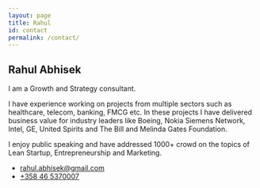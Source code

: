 ```yaml
---
layout: page
title: Rahul
id: contact
permalink: /contact/
---
```


## Rahul Abhisek

I am a Growth and Strategy consultant.

I have experience working on projects from multiple sectors such as healthcare, telecom, banking, FMCG etc. In these projects I have delivered business value for industry leaders like Boeing, Nokia Siemens Network, Intel, GE, United Spirits and The Bill and Melinda Gates Foundation.

I enjoy public speaking and have addressed 1000+ crowd on the topics of Lean Startup, Entrepreneurship and Marketing.

- <rahul.abhisek@gmail.com>
- <a href="tel: +358465370007">+358 46 5370007</a>
